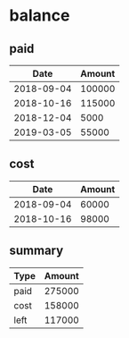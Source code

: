 # balance

## paid

Date | Amount
---- | ------
2018-09-04 | 100000
2018-10-16 | 115000
2018-12-04 | 5000
2019-03-05 | 55000

## cost

Date | Amount
---- | ------
2018-09-04 | 60000
2018-10-16 | 98000

## summary

Type | Amount
---- | ------
paid | 275000
cost | 158000
left | 117000

